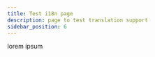 ```yaml
---
title: Test i18n page
description: page to test translation support
sidebar_position: 6
---
```

lorem ipsum
